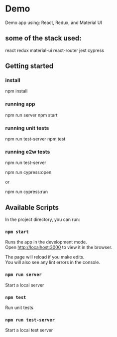 # Demo
Demo app using: React, Redux, and Material UI

## some of the stack used:
react
redux
material-ui
react-router
jest
cypress

## Getting started
### install
npm install

### running app
npm run server
npm start

### running unit tests
npm run test-server
npm test

### running e2w tests
npm run test-server

npm run cypress:open

or

npm run cypress:run

## Available Scripts

In the project directory, you can run:

### `npm start`

Runs the app in the development mode.\
Open [http://localhost:3000](http://localhost:3000) to view it in the browser.

The page will reload if you make edits.\
You will also see any lint errors in the console.

### `npm run server`

Start a local server

### `npm test`

Run unit tests

### `npm run test-server`

Start a local test server
